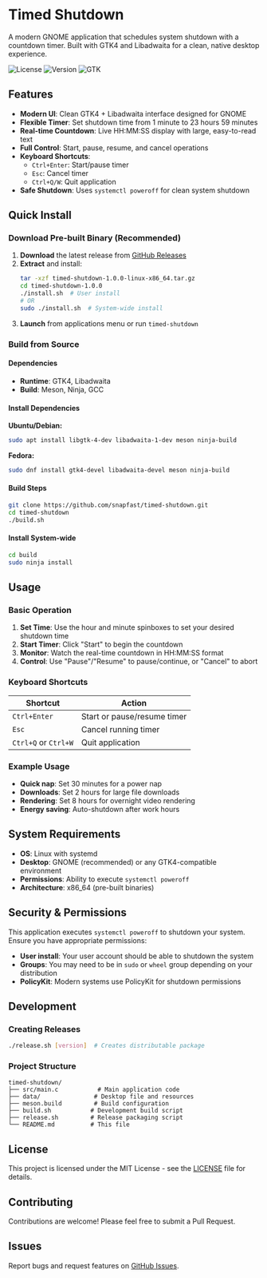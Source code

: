 # Timed Shutdown

A modern GNOME application that schedules system shutdown with a countdown timer. Built with GTK4 and Libadwaita for a clean, native desktop experience.

![License](https://img.shields.io/badge/license-MIT-blue.svg)
![Version](https://img.shields.io/badge/version-1.0.0-green.svg)
![GTK](https://img.shields.io/badge/GTK-4.x-orange.svg)

## Features

- **Modern UI**: Clean GTK4 + Libadwaita interface designed for GNOME
- **Flexible Timer**: Set shutdown time from 1 minute to 23 hours 59 minutes
- **Real-time Countdown**: Live HH:MM:SS display with large, easy-to-read text
- **Full Control**: Start, pause, resume, and cancel operations
- **Keyboard Shortcuts**: 
  - `Ctrl+Enter`: Start/pause timer
  - `Esc`: Cancel timer  
  - `Ctrl+Q/W`: Quit application
- **Safe Shutdown**: Uses `systemctl poweroff` for clean system shutdown

## Quick Install

### Download Pre-built Binary (Recommended)

1. **Download** the latest release from [GitHub Releases](https://github.com/snapfast/timed-shutdown/releases)
2. **Extract** and install:
   ```bash
   tar -xzf timed-shutdown-1.0.0-linux-x86_64.tar.gz
   cd timed-shutdown-1.0.0
   ./install.sh  # User install
   # OR
   sudo ./install.sh  # System-wide install
   ```
3. **Launch** from applications menu or run `timed-shutdown`

### Build from Source

#### Dependencies
- **Runtime**: GTK4, Libadwaita
- **Build**: Meson, Ninja, GCC

#### Install Dependencies

**Ubuntu/Debian:**
```bash
sudo apt install libgtk-4-dev libadwaita-1-dev meson ninja-build
```

**Fedora:**
```bash
sudo dnf install gtk4-devel libadwaita-devel meson ninja-build
```

#### Build Steps
```bash
git clone https://github.com/snapfast/timed-shutdown.git
cd timed-shutdown
./build.sh
```

#### Install System-wide
```bash
cd build
sudo ninja install
```

## Usage

### Basic Operation
1. **Set Time**: Use the hour and minute spinboxes to set your desired shutdown time
2. **Start Timer**: Click "Start" to begin the countdown
3. **Monitor**: Watch the real-time countdown in HH:MM:SS format
4. **Control**: Use "Pause"/"Resume" to pause/continue, or "Cancel" to abort

### Keyboard Shortcuts
| Shortcut | Action |
|----------|--------|
| `Ctrl+Enter` | Start or pause/resume timer |
| `Esc` | Cancel running timer |
| `Ctrl+Q` or `Ctrl+W` | Quit application |

### Example Usage
- **Quick nap**: Set 30 minutes for a power nap
- **Downloads**: Set 2 hours for large file downloads
- **Rendering**: Set 8 hours for overnight video rendering
- **Energy saving**: Auto-shutdown after work hours

## System Requirements

- **OS**: Linux with systemd
- **Desktop**: GNOME (recommended) or any GTK4-compatible environment  
- **Permissions**: Ability to execute `systemctl poweroff`
- **Architecture**: x86_64 (pre-built binaries)

## Security & Permissions

This application executes `systemctl poweroff` to shutdown your system. Ensure you have appropriate permissions:

- **User install**: Your user account should be able to shutdown the system
- **Groups**: You may need to be in `sudo` or `wheel` group depending on your distribution
- **PolicyKit**: Modern systems use PolicyKit for shutdown permissions

## Development

### Creating Releases
```bash
./release.sh [version]  # Creates distributable package
```

### Project Structure
```
timed-shutdown/
├── src/main.c           # Main application code
├── data/               # Desktop file and resources
├── meson.build         # Build configuration  
├── build.sh           # Development build script
├── release.sh         # Release packaging script
└── README.md          # This file
```

## License

This project is licensed under the MIT License - see the [LICENSE](LICENSE) file for details.

## Contributing

Contributions are welcome! Please feel free to submit a Pull Request.

## Issues

Report bugs and request features on [GitHub Issues](https://github.com/snapfast/timed-shutdown/issues).
